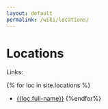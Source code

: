 ```yaml
---
layout: default
permalink: /wiki/locations/
---
```

# Locations

Links: 

{% for loc in site.locations %}
* [{{loc.full-name}}]({{loc.url}})
{%endfor%}